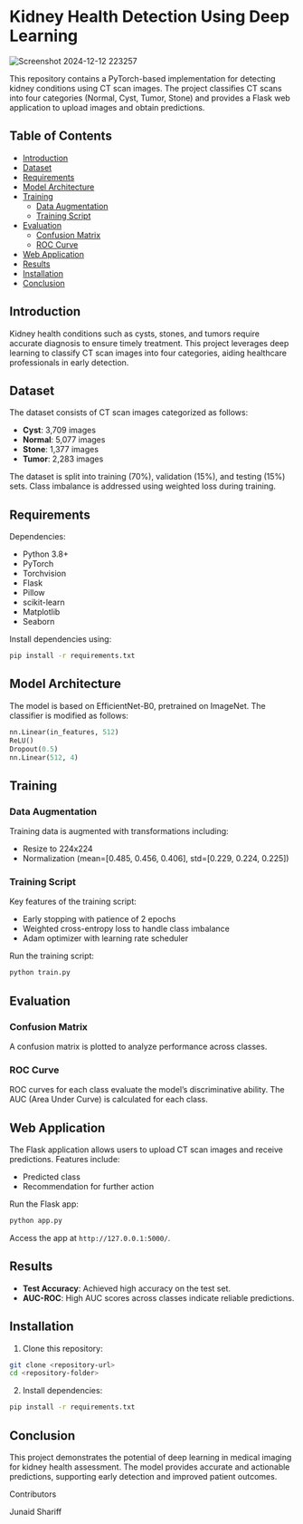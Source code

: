 # Kidney Health Detection Using Deep Learning
![Screenshot 2024-12-12 223257](https://github.com/user-attachments/assets/9be2b570-206b-47fa-bdc8-56e31a806525)

This repository contains a PyTorch-based implementation for detecting kidney conditions using CT scan images. The project classifies CT scans into four categories (Normal, Cyst, Tumor, Stone) and provides a Flask web application to upload images and obtain predictions.

## Table of Contents
- [Introduction](#introduction)
- [Dataset](#dataset)
- [Requirements](#requirements)
- [Model Architecture](#model-architecture)
- [Training](#training)
  - [Data Augmentation](#data-augmentation)
  - [Training Script](#training-script)
- [Evaluation](#evaluation)
  - [Confusion Matrix](#confusion-matrix)
  - [ROC Curve](#roc-curve)
- [Web Application](#web-application)
- [Results](#results)
- [Installation](#installation)
- [Conclusion](#conclusion)

## Introduction
Kidney health conditions such as cysts, stones, and tumors require accurate diagnosis to ensure timely treatment. This project leverages deep learning to classify CT scan images into four categories, aiding healthcare professionals in early detection.

## Dataset
The dataset consists of CT scan images categorized as follows:
- **Cyst**: 3,709 images
- **Normal**: 5,077 images
- **Stone**: 1,377 images
- **Tumor**: 2,283 images

The dataset is split into training (70%), validation (15%), and testing (15%) sets. Class imbalance is addressed using weighted loss during training.

## Requirements
Dependencies:
- Python 3.8+
- PyTorch
- Torchvision
- Flask
- Pillow
- scikit-learn
- Matplotlib
- Seaborn

Install dependencies using:
```bash
pip install -r requirements.txt
```

## Model Architecture
The model is based on EfficientNet-B0, pretrained on ImageNet. The classifier is modified as follows:
```python
nn.Linear(in_features, 512)
ReLU()
Dropout(0.5)
nn.Linear(512, 4)
```

## Training

### Data Augmentation
Training data is augmented with transformations including:
- Resize to 224x224
- Normalization (mean=[0.485, 0.456, 0.406], std=[0.229, 0.224, 0.225])

### Training Script
Key features of the training script:
- Early stopping with patience of 2 epochs
- Weighted cross-entropy loss to handle class imbalance
- Adam optimizer with learning rate scheduler

Run the training script:
```bash
python train.py
```

## Evaluation

### Confusion Matrix
A confusion matrix is plotted to analyze performance across classes.

### ROC Curve
ROC curves for each class evaluate the model’s discriminative ability. The AUC (Area Under Curve) is calculated for each class.

## Web Application
The Flask application allows users to upload CT scan images and receive predictions. Features include:
- Predicted class
- Recommendation for further action

Run the Flask app:
```bash
python app.py
```
Access the app at `http://127.0.0.1:5000/`.

## Results
- **Test Accuracy**: Achieved high accuracy on the test set.
- **AUC-ROC**: High AUC scores across classes indicate reliable predictions.

## Installation
1. Clone this repository:
```bash
git clone <repository-url>
cd <repository-folder>
```
2. Install dependencies:
```bash
pip install -r requirements.txt
```

## Conclusion
This project demonstrates the potential of deep learning in medical imaging for kidney health assessment. The model provides accurate and actionable predictions, supporting early detection and improved patient outcomes.


Contributors

Junaid Shariff

